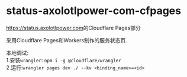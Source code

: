 # status-axolotlpower-com-cfpages  
<https://status.axolotlpower.com>的Cloudflare Pages部分  

采用Cloudflare Pages和Workers制作的服务状态页.  

本地调试:   
1.安装`wrangler`: `npm i -g @cloudflare/wrangler`  
2.运行:`wrangler pages dev ./ --kv <binding_name>=<id>`  

